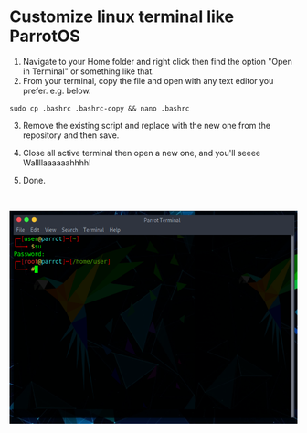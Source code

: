 # Customize linux terminal like ParrotOS

1. Navigate to your Home folder and right click then find the option "Open in Terminal" or something like that.
2. From your terminal, copy the file and open with any text editor you prefer. e.g. below.

~~~
sudo cp .bashrc .bashrc-copy && nano .bashrc
~~~

3. Remove the existing script and replace with the new one from the repository and then save.
4. Close all active terminal then open a new one, and you'll seeee Wallllaaaaaahhhh!
5. Done.

   <br>

![Screenshot](1_5aRyV518BCG_Mu1l_fKBMw.png)
